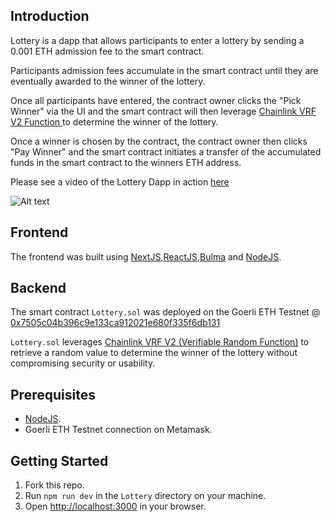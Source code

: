 ## Introduction

Lottery is a dapp that allows participants to enter a lottery by sending a 0.001 ETH admission fee to the smart contract. 

Participants admission fees accumulate in the smart contract until they are eventually awarded to the winner of the lottery.  

Once all participants have entered, the contract owner clicks the "Pick Winner" via the UI and the smart contract will then leverage [Chainlink VRF V2 Function ](https://docs.chain.link/vrf/v2/introduction/) to determine the winner of the lottery. 

Once a winner is chosen by the contract, the contract owner then clicks "Pay Winner" and the smart contract initiates a transfer of the accumulated funds in the smart contract to the winners ETH address. 

Please see a video of the Lottery Dapp in action [here](https://youtube.com)

![Alt text](/UI.png?raw=true "Lottery Dapp UI")

## Frontend

The frontend was built using [NextJS](https://nextjs.org/),[ReactJS](https://reactjs.org/),[Bulma](https://bulma.io/) and [NodeJS](https://nodejs.org/en/).

## Backend

The smart contract ```Lottery.sol``` was deployed on the Goerli ETH Testnet @ [0x7505c04b396c9e133ca912021e680f335f6db131](https://goerli.etherscan.io/address/0x7505c04b396c9e133ca912021e680f335f6db131)

```Lottery.sol``` leverages [Chainlink VRF V2 (Verifiable Random Function)](https://docs.chain.link/vrf/v2/introduction/) to retrieve a random value to determine the winner of the lottery without compromising security or usability.

## Prerequisites

- [NodeJS](https://nodejs.org/en/).
- Goerli ETH Testnet connection on Metamask.

## Getting Started

1. Fork this repo. 
2. Run ```npm run dev``` in the  ```Lottery``` directory on your machine. 
3. Open [http://localhost:3000](http://localhost:3000) in your browser.




